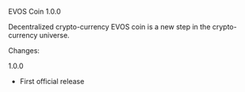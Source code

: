 EVOS Coin 1.0.0

Decentralized crypto-currency EVOS coin is a new step in the crypto-currency universe.

Changes:

1.0.0
- First official release
